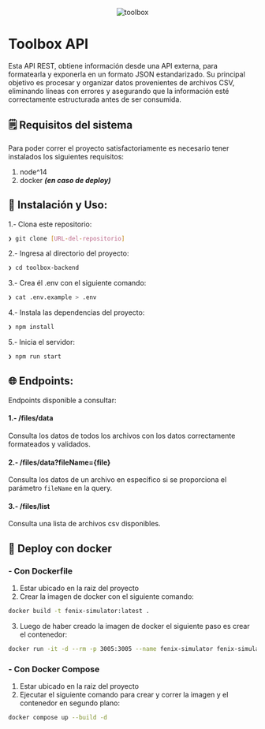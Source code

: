 <p align="center">
  <img src="https://files.toolboxtve.com/wp-content/uploads/2018/04/15144954/logo-stycky.png" alt="toolbox">
</p>

# Toolbox API

Esta API REST, obtiene información desde una API externa, para formatearla y exponerla en un formato JSON estandarizado. Su principal objetivo es procesar y organizar datos provenientes de archivos CSV, eliminando líneas con errores y asegurando que la información esté correctamente estructurada antes de ser consumida.

## 🗒️ Requisitos del sistema

Para poder correr el proyecto satisfactoriamente es necesario tener instalados los siguientes requisitos:

1. node^14
2. docker **_(en caso de deploy)_**

## 🎉 Instalación y Uso:

1.- Clona este repositorio:

```bash
❯ git clone [URL-del-repositorio]
```

2.- Ingresa al directorio del proyecto:

```bash
❯ cd toolbox-backend
```

3.- Crea él .env con el siguiente comando:

```bash
❯ cat .env.example > .env
```

4.- Instala las dependencias del proyecto:

```bash
❯ npm install
```

5.- Inicia el servidor:

```bash
❯ npm run start
```

## 🌐 Endpoints:

Endpoints disponible a consultar:

#### 1.- /files/data

Consulta los datos de todos los archivos con los datos correctamente formateados y validados.

#### 2.- /files/data?fileName={file}

Consulta los datos de un archivo en específico si se proporciona el parámetro `fileName` en la query.

#### 3.- /files/list

Consulta una lista de archivos csv disponibles.

## 🚀 Deploy con docker

### - Con Dockerfile

1. Estar ubicado en la raiz del proyecto
2. Crear la imagen de docker con el siguiente comando:

```bash
docker build -t fenix-simulator:latest .
```

3. Luego de haber creado la imagen de docker el siguiente paso es crear el contenedor:

```bash
docker run -it -d --rm -p 3005:3005 --name fenix-simulator fenix-simulator
```

### - Con Docker Compose

1. Estar ubicado en la raiz del proyecto
2. Ejecutar el siguiente comando para crear y correr la imagen y el contenedor en segundo plano:

```bash
docker compose up --build -d
```
